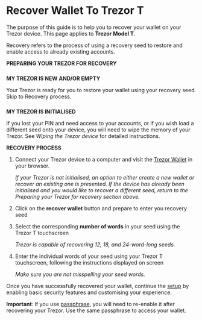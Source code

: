 # Recover Wallet To Trezor T

The purpose of this guide is to help you to recover your wallet on your Trezor device. This page applies to **Trezor Model T**.

Recovery refers to the process of using a recovery seed to restore and enable access to already existing accounts.

  

**PREPARING YOUR TREZOR FOR RECOVERY**

###   

**MY TREZOR IS NEW AND/OR EMPTY**

Your Trezor is ready for you to restore your wallet using your recovery seed. Skip to Recovery process.

###   

**MY TREZOR IS INITIALISED**

If you lost your PIN and need access to your accounts, or if you wish load a different seed onto your device, you will need to wipe the memory of your Trezor. See _Wiping the Trezor device_ for detailed instructions.

  

**RECOVERY PROCESS**

  

1.  Connect your Trezor device to a computer and visit the [Trezor Wallet](https://wallet.trezor.io/) in your browser.  
      
    _If your Trezor is not initialised, an option to either create a new wallet or recover an existing one is presented. If the device has already been initialised and you would like to recover a different seed, return to the Preparing your Trezor for recovery section above._
2.  Click on the **recover wallet** button and prepare to enter you recovery seed
3.  Select the corresponding **number of words** in your seed using the Trezor T touchscreen  
      
    _Trezor is capable of recovering 12, 18, and 24-word-long seeds._
4.  Enter the individual words of your seed using your Trezor T touchscreen, following the instructions displayed on screen  
      
    _Make sure you are not misspelling your seed words._

Once you have successfully recovered your wallet, continue the [setup](https://coinstop.kayako.com/article/12-trezor-t-setup) by enabling basic security features and customising your experience.

**Important**: If you use [passphrase](https://coinstop.kayako.com/article/163-trezor-t-passphrase), you will need to re-enable it after recovering your Trezor. Use the same passphrase to access your wallet.